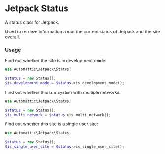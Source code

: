 # Jetpack Status

A status class for Jetpack.

Used to retrieve information about the current status of Jetpack and the site overall.

### Usage

Find out whether the site is in development mode:

```php
use Automattic\Jetpack\Status;

$status = new Status();
$is_development_mode = $status->is_development_mode();
```

Find out whether this is a system with multiple networks:

```php
use Automattic\Jetpack\Status;

$status = new Status();
$is_multi_network = $status->is_multi_network();
```

Find out whether this site is a single user site:

```php
use Automattic\Jetpack\Status;

$status = new Status();
$is_single_user_site = $status->is_single_user_site();
```
